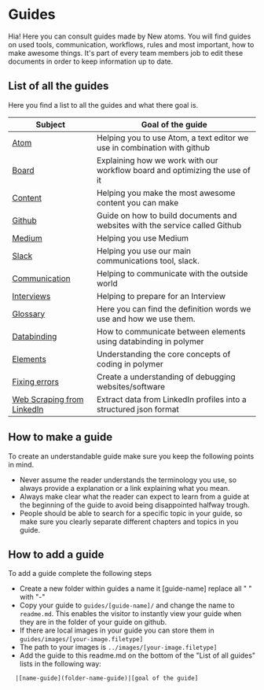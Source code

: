 # Guides

Hia! Here you can consult guides made by New atoms. You will find guides on used tools, communication, workflows, rules and most important, how to make awesome things. It's part of every team members job to edit these documents in order to keep information up to date.  

## List of all the guides

Here you find a list to all the guides and what there goal is.

|Subject |Goal of the guide              |
|--------|-----------------------------|
|[Atom](atom-guide)| Helping you to use Atom, a text editor we use in combination with github |
|[Board](board-guide) | Explaining how we work with our workflow board and optimizing the use of it  |
|[Content](board-guide)| Helping you make the most awesome content you can make|
|[Github](github-guide) | Guide on how to build documents and websites with the service called Github |
|[Medium](medium-guide)| Helping you use Medium |
|[Slack](slack-guide) | Helping you use our main communications tool, slack.
|[Communication](communication-guide) | Helping to communicate with the outside world
|[Interviews](interview-guide) | Helping to prepare for an Interview
|[Glossary](glossary) |Here you can find the definition words we use and how we use them.
|[Databinding](databinding) | How to communicate between elements using databinding in polymer |
|[Elements](creating-elements) | Understanding the core concepts of coding in polymer |
|[Fixing errors](fixing-errors) | Create a understanding of debugging websites/software |
|[Web Scraping from LinkedIn](web-scraping) | Extract data from LinkedIn profiles into a structured json format |

## How to make a guide

To create an understandable guide make sure you keep the following points in mind.
* Never assume the reader understands the terminology you use, so always provide a explanation or a link explaining what you mean.
* Always make clear what the reader can expect to learn from a guide at the beginning of the guide to avoid being disappointed halfway trough.
* People should be able to search for a specific topic in your guide, so make sure you clearly separate different chapters and topics in you guide.

## How to add a guide

To add a guide complete the following steps
* Create a new folder within guides a name it [guide-name] replace all " " with "-"
* Copy your guide to `guides/[guide-name]/` and change the name to `readme.md`. This enables the visitor to instantly view your guide when they are in the folder of your guide on github.
* If there are local images in your guide you can store them in `guides/images/[your-image.filetype]`
* The path to your images is `../images/[your-image.filetype]`
* Add the guide to this readme.md on the bottom of the "List of all guides" lists in the following way:    

```
  |[name-guide](folder-name-guide)|[goal of the guide]
```
